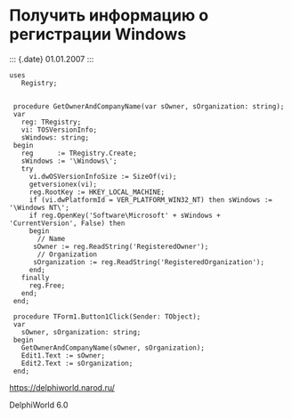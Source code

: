 Получить информацию о регистрации Windows
=========================================

::: {.date}
01.01.2007
:::

    uses
       Registry;
     
     
     procedure GetOwnerAndCompanyName(var sOwner, sOrganization: string);
     var
       reg: TRegistry;
       vi: TOSVersionInfo;
       sWindows: string;
     begin
       reg      := TRegistry.Create;
       sWindows := '\Windows\';
       try
         vi.dwOSVersionInfoSize := SizeOf(vi);
         getversionex(vi);
         reg.RootKey := HKEY_LOCAL_MACHINE;
         if (vi.dwPlatformId = VER_PLATFORM_WIN32_NT) then sWindows := '\Windows NT\';
         if reg.OpenKey('Software\Microsoft' + sWindows + 'CurrentVersion', False) then
         begin
           // Name 
          sOwner := reg.ReadString('RegisteredOwner');
           // Organization 
          sOrganization := reg.ReadString('RegisteredOrganization');
         end;
       finally
         reg.Free;
       end;
     end;
     
     procedure TForm1.Button1Click(Sender: TObject);
     var
       sOwner, sOrganization: string;
     begin
       GetOwnerAndCompanyName(sOwner, sOrganization);
       Edit1.Text := sOwner;
       Edit2.Text := sOrganization;
     end;

<https://delphiworld.narod.ru/>

DelphiWorld 6.0
